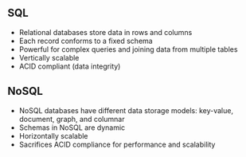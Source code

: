 ## SQL

- Relational databases store data in rows and columns
- Each record conforms to a fixed schema
- Powerful for complex queries and joining data from multiple tables
- Vertically scalable
- ACID compliant (data integrity)

## NoSQL

- NoSQL databases have different data storage models: key-value, document, graph, and columnar
- Schemas in NoSQL are dynamic
- Horizontally scalable
- Sacrifices ACID compliance for performance and scalability
